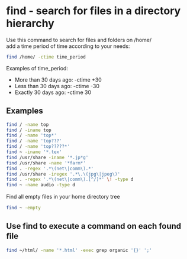 # find - search for files in a directory hierarchy

Use this command to search for files and folders on /home/  
add a time period of time according to your needs:  

```sh
find /home/ -ctime time_period
```

Examples of time_period:  
- More than 30 days ago: -ctime +30  
- Less than 30 days ago: -ctime -30  
- Exactly 30 days ago: -ctime 30  

## Examples

```sh
find / -name top
find / -iname top
find / -name 'top*'
find / -name 'top???'
find / -name 'top?????*'
find ~ -iname '*.tex'
find /usr/share -iname '*.jp*g'
find /usr/share -name '*farm*'
find . -regex '.*\(net\|comm\).*'
find /usr/share -iregex '.*\.\(jpg\|jpeg\)'
find . -regex '.*\(net\|comm\).[^/]*' \! -type d
find ~ -name audio -type d
```

Find all empty ﬁles in your home directory tree  
```sh
find ~ -empty
```

## Use find to execute a command on each found ﬁle

```sh
find ~/html/ -name '*.html' -exec grep organic '{}' ';'
```
